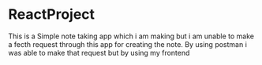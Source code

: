 # ReactProject
This is a Simple note taking app which i am making but i am unable to make a fecth request through this app for creating the note.
By using postman i was able to make that request but by using my frontend

